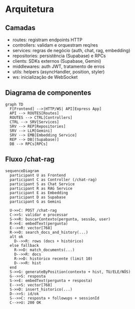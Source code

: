 # Arquitetura

## Camadas
- routes: registram endpoints HTTP
- controllers: validam e orquestram req/res
- services: regras de negócio (auth, chat, rag, embedding)
- repositories: persistência (Supabase) e RPCs
- clients: SDKs externos (Supabase, Gemini)
- middlewares: auth JWT, tratamento de erros
- utils: helpers (asyncHandler, position, styler)
- ws: inicialização de WebSocket

## Diagrama de componentes
```mermaid
graph TD
  F[Frontend] -->|HTTP/WS| API[Express App]
  API --> ROUTES[Routes]
  ROUTES --> CTRL[Controllers]
  CTRL --> SRV[Services]
  SRV --> REP[Repositories]
  SRV --> LLM[Gemini]
  SRV --> EMB[Embedding Service]
  REP --> DB[(Supabase)]
  DB --> RPCs[RPCs]
```

## Fluxo /chat-rag
```mermaid
sequenceDiagram
  participant U as Frontend
  participant C as Controller (/chat-rag)
  participant S as Chat Service
  participant R as RAG Service
  participant E as Embedding
  participant D as Supabase
  participant G as Gemini

  U->>C: POST /chat-rag
  C->>S: validar e processar
  S->>R: buscarContexto(pergunta, sessão, user)
  R->>E: embedText(pergunta)
  E-->>R: vector[768]
  R->>D: search_docs_and_history(...)
  alt ok
    D-->>R: rows (docs + histórico)
  else fallback
    R->>D: match_documents(...)
    D-->>R: docs
    R->>D: histórico recente (limit 10)
    D-->>R: hist
  end
  S->>G: generateByPosition(contexto + hist, TU/ELE/NÓS)
  G-->>S: resposta
  S->>E: embedText(pergunta + resposta)
  E-->>S: vector[768]
  S->>D: insert_historico(...)
  D-->>S: id/ok
  S-->>C: resposta + followups + sessionId
  C-->>U: 200 OK
```
